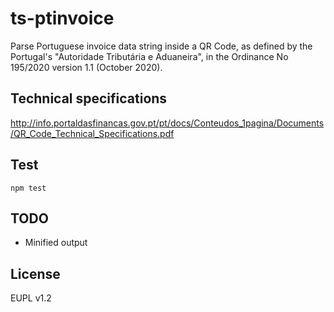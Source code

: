 # ts-ptinvoice
Parse Portuguese invoice data string inside a QR Code, as defined by the Portugal's "Autoridade Tributária e Aduaneira", in the Ordinance No 195/2020 version 1.1 (October 2020).

## Technical specifications
http://info.portaldasfinancas.gov.pt/pt/docs/Conteudos_1pagina/Documents/QR_Code_Technical_Specifications.pdf

## Test
```
npm test
```

## TODO
- Minified output

## License
EUPL v1.2